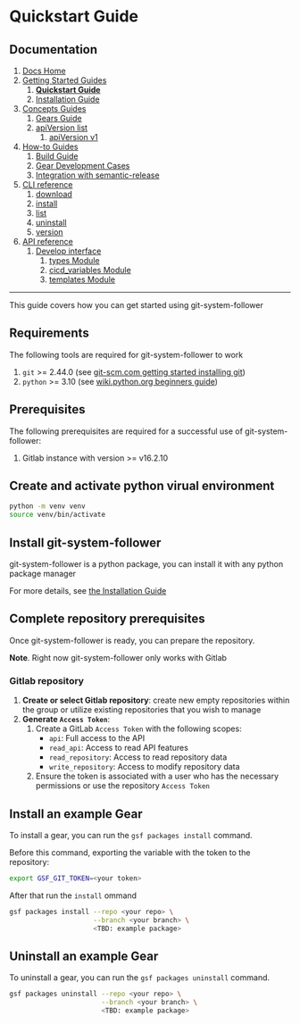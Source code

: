 # Quickstart Guide
## Documentation
1. [Docs Home](../docs_home.md)
2. [Getting Started Guides](../getting_started.md)  
   1. **[Quickstart Guide](quickstart.md)**
   2. [Installation Guide](installation.md)
3. [Concepts Guides](../concepts.md)  
   1. [Gears Guide](../concepts/gears.md)
   2. [apiVersion list](../concepts/api_version_list.md)
      1. [apiVersion v1](../concepts/api_version_list/v1.md) 
4. [How-to Guides](../how_to.md)  
   1. [Build Guide](../how_to/build.md)
   2. [Gear Development Cases](../how_to/gear_development_cases.md)
   3. [Integration with semantic-release](../how_to/integration_with_semantic_release.md)
5. [CLI reference](../cli_reference.md) 
   1. [download](../cli_reference/download.md)
   2. [install](../cli_reference/install.md) 
   3. [list](../cli_reference/list.md)
   4. [uninstall](../cli_reference/uninstall.md)
   5. [version](../cli_reference/version.md)
6. [API reference](../api_reference.md)  
   1. [Develop interface](../api_reference/develop_interface.md)  
      1. [types Module](../api_reference/develop_interface/types.md)
      2. [cicd_variables Module](../api_reference/develop_interface/cicd_variables.md)
      3. [templates Module](../api_reference/develop_interface/templates.md)

---

This guide covers how you can get started using git-system-follower

## Requirements
The following tools are required for git-system-follower to work
1. `git` >= 2.44.0 (see [git-scm.com getting started installing git](https://git-scm.com/book/en/v2/Getting-Started-Installing-Git))
2. `python` >= 3.10 (see [wiki.python.org beginners guide](https://wiki.python.org/moin/BeginnersGuide/Download))

## Prerequisites
The following prerequisites are required for a successful use of git-system-follower:
1. Gitlab instance with version >= v16.2.10

## Create and activate python virual environment
```bash
python -m venv venv
source venv/bin/activate
```

## Install git-system-follower
git-system-follower is a python package, you can install it with any python package manager

For more details, see [the Installation Guide](installation.md)

## Complete repository prerequisites
Once git-system-follower is ready, you can prepare the repository. 

**Note**. Right now git-system-follower only works with Gitlab

### Gitlab repository
1. **Create or select Gitlab repository**: create new empty repositories within the group or utilize existing repositories that you wish to manage
2. **Generate `Access Token`**:  
    1. Create a GitLab `Access Token` with the following scopes:
        * `api`: Full access to the API
        * `read_api`: Access to read API features
        * `read_repository`: Access to read repository data
        * `write_repository`: Access to modify repository data
    2. Ensure the token is associated with a user who has the necessary permissions or use the repository `Access Token`

## Install an example Gear
To install a gear, you can run the `gsf packages install` command.

Before this command, exporting the variable with the token to the repository:
```bash
export GSF_GIT_TOKEN=<your token>
```

After that run the `install` ommand
```bash
gsf packages install --repo <your repo> \
                     --branch <your branch> \
                     <TBD: example package>
```

## Uninstall an example Gear
To uninstall a gear, you can run the `gsf packages uninstall` command.
```bash
gsf packages uninstall --repo <your repo> \
                       --branch <your branch> \
                       <TBD: example package>
```
